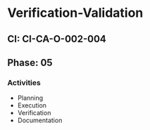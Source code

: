 # Verification-Validation

## CI: CI-CA-O-002-004
## Phase: 05

### Activities
- Planning
- Execution
- Verification
- Documentation
